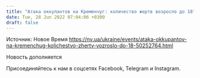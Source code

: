 ```yaml
---
title: "Атака оккупантов на Кременчуг: количество жертв возросло до 18"
date: Tue, 28 Jun 2022 07:04:06 +0300
draft: false
---
```

Источник: Новое Время https://nv.ua/ukraine/events/ataka-okkupantov-na-kremenchug-kolichestvo-zhertv-vozroslo-do-18-50252764.html


Новость дополняется

Присоединяйтесь к нам в соцсетях Facebook, Telegram и Instagram.
